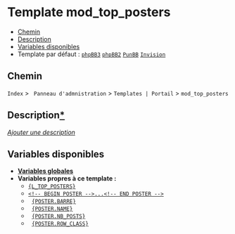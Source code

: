 # Template mod_top_posters
* [Chemin](#chemin)
* [Description](#description)
* [Variables disponibles](#variables-disponibles)
* Template par défaut : [`phpBB3`](#template-par-dfaut-phpbb3) [`phpBB2`](#template-par-dfaut-phpbb2) [`PunBB`](#template-par-dfaut-punbb) [`Invision`](#template-par-dfaut-invision)

## Chemin
`Index` > ` Panneau d'admnistration` > `Templates | Portail` > `mod_top_posters`

## Description[*](https://fa-tvars.appspot.com/tpl/mod_top_posters)
[*Ajouter une description*](https://fa-tvars.appspot.com/tpl/mod_top_posters)

## Variables disponibles
* [__Variables globales__](../../variables_globales.md#readme)
* __Variables propres à ce template :__
	* [`{L_TOP_POSTERS}`](../var/L_TOP_POSTERS.md#readme)
	* [`<!-- BEGIN POSTER -->...<!-- END POSTER -->`](../var/POSTER.md#readme)
	* &nbsp;&nbsp;[`{POSTER.BARRE}`](../var/POSTER.BARRE.md#readme)
	* &nbsp;&nbsp;[`{POSTER.NAME}`](../var/POSTER.NAME.md#readme)
	* &nbsp;&nbsp;[`{POSTER.NB_POSTS}`](../var/POSTER.NB_POSTS.md#readme)
	* &nbsp;&nbsp;[`{POSTER.ROW_CLASS}`](../var/POSTER.ROW_CLASS.md#readme)